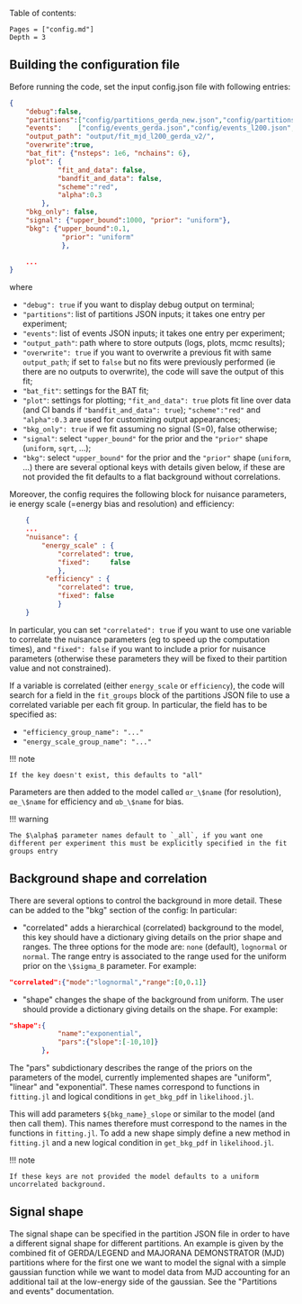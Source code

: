 Table of contents:

```@contents
Pages = ["config.md"]
Depth = 3
```

## Building the configuration file
Before running the code, set the input config.json file with following entries:

```json
{
    "debug":false,
    "partitions":["config/partitions_gerda_new.json","config/partitions_l200.json","config/partitions_mjd_new.json"],
    "events":    ["config/events_gerda.json","config/events_l200.json","config/events_mjd_new_part.json"],
    "output_path": "output/fit_mjd_l200_gerda_v2/",
    "overwrite":true,
    "bat_fit": {"nsteps": 1e6, "nchains": 6},
    "plot": {
            "fit_and_data": false,
            "bandfit_and_data": false,
            "scheme":"red",
            "alpha":0.3
        },
    "bkg_only": false,
    "signal": {"upper_bound":1000, "prior": "uniform"},
    "bkg": {"upper_bound":0.1,
             "prior": "uniform"
             },

    ...
}
```

where
- `"debug": true` if you want to display debug output on terminal;
- `"partitions"`: list of partitions JSON inputs; it takes one entry per experiment;
- `"events"`: list of events JSON inputs; it takes one entry per experiment;
- `"output_path"`: path where to store outputs (logs, plots, mcmc results);
- `"overwrite": true` if you want to overwrite a previous fit with same `output_path`; if set to `false` but no fits were previously performed (ie there are no outputs to overwrite), the code will save the output of this fit;
- `"bat_fit"`: settings for the BAT fit;
- `"plot"`: settings for plotting; `"fit_and_data": true` plots fit line over data (and CI bands if `"bandfit_and_data": true`); `"scheme":"red"` and `"alpha":0.3` are used for customizing output appearances;
- `"bkg_only": true` if we fit assuming no signal (S=0), false otherwise;
- `"signal"`: select `"upper_bound"` for the prior and the `"prior"` shape (`uniform`, `sqrt`, ...);
- `"bkg"`: select `"upper_bound"` for the prior and the `"prior"` shape (`uniform`, ...) there are several optional keys with details given below, if these are not provided the fit defaults to a flat background without correlations.


Moreover, the config requires the following block for nuisance parameters, ie energy scale (=energy bias and resolution) and efficiency:
```json
    {
    ...
    "nuisance": { 
        "energy_scale" : {
            "correlated": true,
            "fixed":     false
            },
         "efficiency" : {
            "correlated": true,
            "fixed": false
            }
    }
```

In particular, you can set `"correlated": true` if you want to use one variable to correlate the nuisance parameters (eg to speed up the computation times), and `"fixed": false` if you want to include a prior for nuisance parameters (otherwise these parameters they will be fixed to their partition value and not constrained).
 
If a variable is correlated (either `energy_scale` or `efficiency`), the code will search for a field in the `fit_groups` block of the partitions JSON file to use a correlated variable per each fit group. 
In particular, the field has to be specified as:
- `"efficiency_group_name": "..."`
- `"energy_scale_group_name": "..."`

!!! note

    If the key doesn't exist, this defaults to "all"
 
Parameters are then added to the model called `αr_\$name` (for resolution), `αe_\$name` for efficiency and `αb_\$name` for bias.
 
!!! warning

    The $\alpha$ parameter names default to `_all`, if you want one different per experiment this must be explicitly specified in the fit groups entry

## Background shape and correlation
There are several options to control the background in more detail. These can be added to the "bkg" section of the config:
In particular:
 - "correlated" adds a hierarchical (correlated) background to the model, this key should have a dictionary giving details on the prior shape and ranges. The three options for the mode are: `none` (default), `lognormal` or `normal`. The range entry is associated to the range used for the uniform prior on the `\$sigma_B` parameter. For example:

```json
"correlated":{"mode":"lognormal","range":[0,0.1]}
```


- "shape" changes the shape of the background from uniform. The user should provide a dictionary giving details on the shape. For example:

```json
"shape":{
            "name":"exponential",
            "pars":{"slope":[-10,10]}
        },
```

The "pars" subdictionary describes the range of the priors on the parameters of the model, currently implemented shapes are "uniform", "linear" and "exponential". These names correspond to functions in `fitting.jl` and logical conditions in `get_bkg_pdf` in `likelihood.jl`.

This will add parameters `${bkg_name}_slope` or similar to the model (and then call them). This names therefore must correspond to the names in the functions in `fitting.jl`. To add a new shape simply define a new method in `fitting.jl` and a new logical condition in `get_bkg_pdf` in `likelihood.jl`.

!!! note

    If these keys are not provided the model defaults to a uniform uncorrelated background.

## Signal shape
The signal shape can be specified in the partition JSON file in order to have a different signal shape for different partitions.
An example is given by the combined fit of GERDA/LEGEND and MAJORANA DEMONSTRATOR (MJD) partitions where for the first one we want to model the signal with a simple gaussian function while we want to model data from MJD accounting for an additional tail at the low-energy side of the gaussian.
See the "Partitions and events" documentation.
